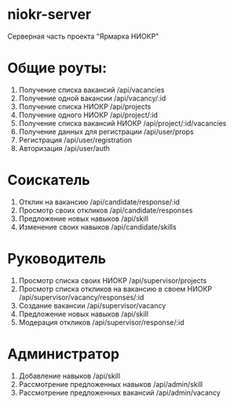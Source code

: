 # niokr-server
Серверная часть проекта "Ярмарка НИОКР"

# Общие роуты:
1. Получение списка вакансий /api/vacancies
2. Получение одной вакансии /api/vacancy/:id
3. Получение списка НИОКР /api/projects
4. Получение одного НИОКР /api/project/:id
5. Получение списка вакансий НИОКР /api/project/:id/vacancies
6. Получение данных для регистрации /api/user/props
7. Регистрация /api/user/registration
8. Авторизация /api/user/auth
# Соискатель
1. Отклик на вакансию /api/candidate/response/:id
2. Просмотр своих откликов /api/candidate/responses
3. Предложение новых навыков /api/skill
4. Изменение своих навыков /api/candidate/skills
# Руководитель
1. Просмотр списка своих НИОКР /api/supervisor/projects
2. Просмотр списка откликов на вакансию в своем НИОКР  /api/supervisor/vacancy/responses/:id
3. Создание вакансии /api/supervisor/vacancy
4. Предложение новых навыков /api/skill
5. Модерация откликов /api/supervisor/response/:id
# Администратор
1. Добавление навыков /api/skill
2. Рассмотрение предложенных навыков /api/admin/skill
3. Рассмотрение предложенных вакансий /api/admin/vacancy